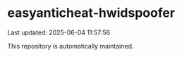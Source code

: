 # easyanticheat-hwidspoofer

Last updated: 2025-06-04 11:57:56

This repository is automatically maintained.
